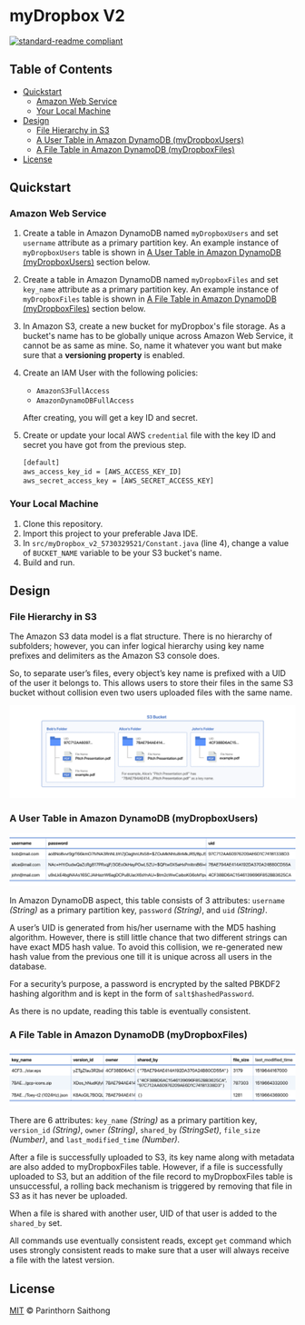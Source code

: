 # myDropbox V2

[![standard-readme compliant](https://img.shields.io/badge/readme%20style-standard-brightgreen.svg?style=flat-square)](https://github.com/RichardLitt/standard-readme)

## Table of Contents

- [Quickstart](#quickstart)
	- [Amazon Web Service](#amazon-web-service)
  - [Your Local Machine](#your-local-machine)
- [Design](#design)
  - [File Hierarchy in S3](#file-hierarchy-in-s3)
  - [A User Table in Amazon DynamoDB (myDropboxUsers)](#a-user-table-in-amazon-dynamodb-mydropboxusers)
  - [A File Table in Amazon DynamoDB (myDropboxFiles)](#a-file-table-in-amazon-dynamodb-mydropboxfiles)
- [License](#license)

## Quickstart

### Amazon Web Service

1. Create a table in Amazon DynamoDB named `myDropboxUsers` and set `username` attribute as a primary partition key. An example instance of `myDropboxUsers` table is shown in [A User Table in Amazon DynamoDB (myDropboxUsers)](#a-user-table-in-amazon-dynamodb-mydropboxusers) section below.

2. Create a table in Amazon DynamoDB named `myDropboxFiles` and set `key_name` attribute as a primary partition key. An example instance of `myDropboxFiles` table is shown in [A File Table in Amazon DynamoDB (myDropboxFiles)](#a-file-table-in-amazon-dynamodb-mydropboxfiles) section below.

3. In Amazon S3, create a new bucket for myDropbox's file storage. As a bucket's name has to be globally unique across Amazon Web Service, it cannot be as same as mine. So, name it whatever you want but make sure that a **versioning property** is enabled.

4. Create an IAM User with the following policies:
    - `AmazonS3FullAccess`
    - `AmazonDynamoDBFullAccess`
    
    After creating, you will get a key ID and secret.

5. Create or update your local AWS `credential` file with the key ID and secret you have got from the previous step.
    ```
    [default]
    aws_access_key_id = [AWS_ACCESS_KEY_ID]
    aws_secret_access_key = [AWS_SECRET_ACCESS_KEY]
    ```

### Your Local Machine

1. Clone this repository.
2. Import this project to your preferable Java IDE.
3. In `src/myDropbox_v2_5730329521/Constant.java` (line 4), change a value of `BUCKET_NAME` variable to be your S3 bucket's name.
4. Build and run.

## Design

### File Hierarchy in S3
The Amazon S3 data model is a flat structure. There is no hierarchy of subfolders; however, you can infer logical hierarchy using key name prefixes and delimiters as the Amazon S3 console does.

So, to separate user’s files, every object’s key name is prefixed with a UID of the user it belongs to.
This allows users to store their files in the same S3 bucket without collision even two users uploaded files with the same name.

![File Hierarchy in S3](readme/images/file-hierarchy-in-s3.png)

### A User Table in Amazon DynamoDB (myDropboxUsers)

![Instance of myDropboxUsers Table](readme/images/my-dropbox-users-table.png)

In Amazon DynamoDB aspect, this table consists of 3 attributes: `username` *(String)* as a primary partition key, `password` *(String)*, and `uid` *(String)*.

A user’s UID is generated from his/her username with the MD5 hashing algorithm. However, there is still little chance that two different strings can have exact MD5 hash value. To avoid this collision, we re-generated new hash value from the previous one till it is unique across all users in the database.

For a security’s purpose, a password is encrypted by the salted PBKDF2 hashing algorithm and is kept in the form of `salt$hashedPassword`.

As there is no update, reading this table is eventually consistent.

### A File Table in Amazon DynamoDB (myDropboxFiles)

![Instance of myDropboxFiles Table](readme/images/my-dropbox-files-table.png)

There are 6 attributes: `key_name` *(String)* as a primary partition key, `version_id` *(String)*, `owner` *(String)*, `shared_by` *(StringSet)*, `file_size` *(Number)*, and `last_modified_time` *(Number)*.

After a file is successfully uploaded to S3, its key name along with metadata are also added to myDropboxFiles table. However, if a file is successfully uploaded to S3, but an addition of the file record to myDropboxFiles table is unsuccessful, a rolling back mechanism is triggered by removing that file in S3 as it has never be uploaded.

When a file is shared with another user, UID of that user is added to the `shared_by` set.

All commands use eventually consistent reads, except `get` command which uses strongly consistent reads to make sure that a user will always receive a file with the latest version.

## License

[MIT](LICENSE) © Parinthorn Saithong